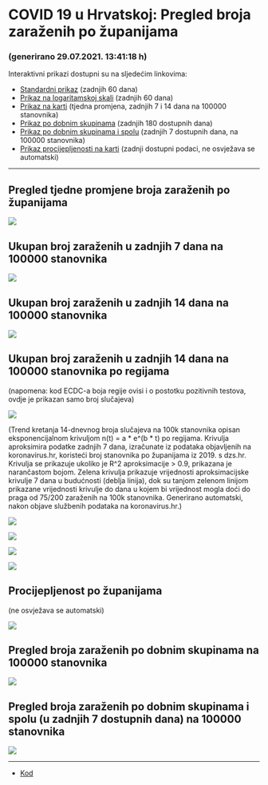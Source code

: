 # COVID 19 u Hrvatskoj: Pregled broja zaraženih po županijama

### (generirano 29.07.2021. 13:41:18 h)

Interaktivni prikazi dostupni su na sljedećim linkovima:

- [Standardni prikaz](html/index.html) (zadnjih 60 dana)
- [Prikaz na logaritamskoj skali](html/index_log.html) (zadnjih 60 dana)
- [Prikaz na karti](html/index_map.html) (tjedna promjena, zadnjih 7 i 14 dana na 100000 stanovnika)
- [Prikaz po dobnim skupinama](html/index_per_age.html) (zadnjih 180 dostupnih dana)
- [Prikaz po dobnim skupinama i spolu](html/index_pyramid.html) (zadnjih 7 dostupnih dana, na 100000 stanovnika)
- [Prikaz procijepljenosti na karti](html/index_vaccination.html) (zadnji dostupni podaci, ne osvježava se automatski)

-----

## Pregled tjedne promjene broja zaraženih po županijama

![](img/2021_07_28_map.png)

## Ukupan broj zaraženih u zadnjih 7 dana na 100000 stanovnika

![](img/2021_07_28_map_7_day_per_100k.png)

## Ukupan broj zaraženih u zadnjih 14 dana na 100000 stanovnika

![](img/2021_07_28_map_14_day_per_100k.png)

## Ukupan broj zaraženih u zadnjih 14 dana na 100000 stanovnika po regijama

(napomena: kod ECDC-a boja regije ovisi i o postotku pozitivnih testova, ovdje je prikazan samo broj slučajeva)

![](img/2021_07_28_map_14_day_per_100k_region.png)

(Trend kretanja 14-dnevnog broja slučajeva na 100k stanovnika opisan eksponencijalnom krivuljom n(t) = a * e^(b * t) po regijama. Krivulja aproksimira podatke zadnjih 7 dana, izračunate iz podataka objavljenih na koronavirus.hr, koristeći broj stanovnika po županijama iz 2019. s dzs.hr. Krivulja se prikazuje ukoliko je R^2 aproksimacije > 0.9, prikazana je narančastom bojom. Zelena krivulja prikazuje vrijednosti aproksimacijske krivulje 7 dana u budućnosti (deblja linija), dok su tanjom zelenom linijom prikazane vrijednosti krivulje do dana u kojem bi vrijednost mogla doći do praga od 75/200 zaraženih na 100k stanovnika. Generirano automatski, nakon objave službenih podataka na koronavirus.hr.)

![](img/2021_07_28_current_Jadranska_Hrvatska.png)

![](img/2021_07_28_current_Panonska_Hrvatska.png)

![](img/2021_07_28_current_Grad_Zagreb.png)

![](img/2021_07_28_current_Sjeverna_Hrvatska.png)

## Procijepljenost po županijama

(ne osvježava se automatski)

![](img/2021_07_28_vaccination.png)

## Pregled broja zaraženih po dobnim skupinama na 100000 stanovnika

![](img/2021_07_28_per_age_group.png)

## Pregled broja zaraženih po dobnim skupinama i spolu (u zadnjih 7 dostupnih dana) na 100000 stanovnika

![](img/2021_07_28_pyramid.png)

-----

- [Kod](https://github.com/ppalasek/covid_plots_croatia)


